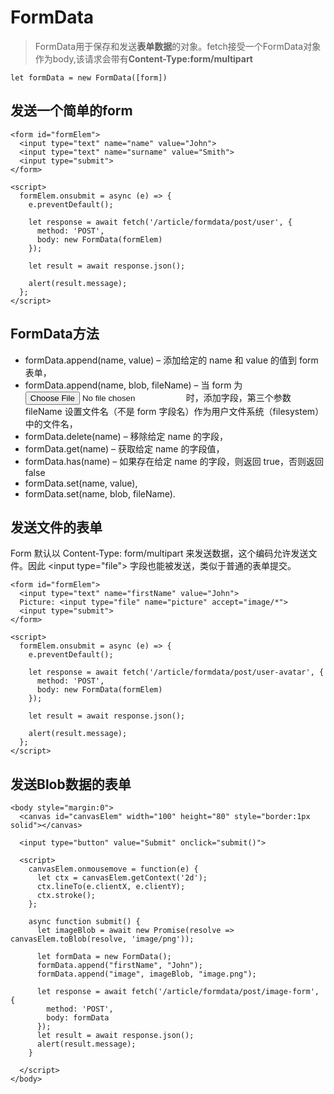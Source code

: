 # FormData
> FormData用于保存和发送**表单数据**的对象。fetch接受一个FormData对象作为body,该请求会带有**Content-Type:form/multipart**  

```
let formData = new FormData([form])
```

## 发送一个简单的form
```
<form id="formElem">
  <input type="text" name="name" value="John">
  <input type="text" name="surname" value="Smith">
  <input type="submit">
</form>

<script>
  formElem.onsubmit = async (e) => {
    e.preventDefault();

    let response = await fetch('/article/formdata/post/user', {
      method: 'POST',
      body: new FormData(formElem)
    });

    let result = await response.json();

    alert(result.message);
  };
</script>
```

## FormData方法
- formData.append(name, value) – 添加给定的 name 和 value 的值到 form 表单，
- formData.append(name, blob, fileName) – 当 form 为 <input type="file"> 时，添加字段，第三个参数 fileName 设置文件名（不是 form 字段名）作为用户文件系统（filesystem）中的文件名，
- formData.delete(name) – 移除给定 name 的字段，
- formData.get(name) – 获取给定 name 的字段值，
- formData.has(name) – 如果存在给定 name 的字段，则返回 true，否则返回 false
- formData.set(name, value),
- formData.set(name, blob, fileName).

## 发送文件的表单
Form 默认以 Content-Type: form/multipart 来发送数据，这个编码允许发送文件。因此 \<input type="file"> 字段也能被发送，类似于普通的表单提交。  

```
<form id="formElem">
  <input type="text" name="firstName" value="John">
  Picture: <input type="file" name="picture" accept="image/*">
  <input type="submit">
</form>

<script>
  formElem.onsubmit = async (e) => {
    e.preventDefault();

    let response = await fetch('/article/formdata/post/user-avatar', {
      method: 'POST',
      body: new FormData(formElem)
    });

    let result = await response.json();

    alert(result.message);
  };
</script>
```

## 发送Blob数据的表单  

```
<body style="margin:0">
  <canvas id="canvasElem" width="100" height="80" style="border:1px solid"></canvas>

  <input type="button" value="Submit" onclick="submit()">

  <script>
    canvasElem.onmousemove = function(e) {
      let ctx = canvasElem.getContext('2d');
      ctx.lineTo(e.clientX, e.clientY);
      ctx.stroke();
    };

    async function submit() {
      let imageBlob = await new Promise(resolve => canvasElem.toBlob(resolve, 'image/png'));

      let formData = new FormData();
      formData.append("firstName", "John");
      formData.append("image", imageBlob, "image.png");

      let response = await fetch('/article/formdata/post/image-form', {
        method: 'POST',
        body: formData
      });
      let result = await response.json();
      alert(result.message);
    }

  </script>
</body>
```
